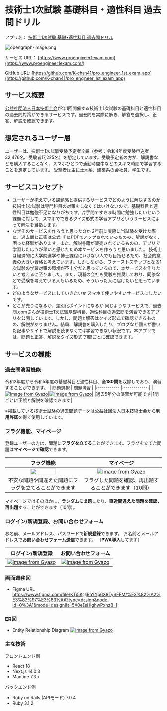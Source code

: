 # 技術士1次試験 基礎科目・適性科目 過去問ドリル
アプリ名： [技術士1次試験 基礎•適性科目 過去問ドリル](https://www.proengineer1exam.com/)

![opengraph-image.png](https://qiita-image-store.s3.ap-northeast-1.amazonaws.com/0/3332611/244503e0-b7fa-9e5a-2158-39fd98eae937.png)

サービス URL： [https://www.proengineer1exam.com](https://www.proengineer1exam.com/)

GitHub URL: [https://github.com/K-chan41/pro_engineer_1st_exam_app](https://github.com/K-chan41/pro_engineer_1st_exam_app)

## サービス概要
[公益社団法人日本技術士会](https://www.engineer.or.jp/)が年1回開催する技術士1次試験の基礎科目と適性科目の過去問対策ができるサービスです。過去問を実際に解き、解答を選択し、正答、解説を確認できます。

## 想定されるユーザー層
ユーザーは、技術士1次試験受験予定者全員（参考：令和4年度受験申込者32,476名、受験者17,225名）を想定しています。受験予定者の方が、解説書などを購入することなく、スマホひとつで通勤時間中などのスキマ時間で学習することを想定しています。
受験者は主に土木系、建築系の会社員、学生です。

## サービスコンセプト
* ユーザーが抱えている課題感と提供するサービスでどのように解決するのか
技術士1次試験は専門科目の対策をしなくてはいけないので、基礎科目と適性科目は勉強不足になりがちです。片手間ですきま時間に勉強したいという課題に対して、スマホでできるクイズ形式の学習アプリというサービスによって解決を目指します。
* なぜそのサービスを作ろうと思ったのか
2年前に実際に当試験を受けた際に、過去問と正答は公式HPにPDFでアップされているものの、解説がなく、困った経験があります。また、解説書籍が販売されているものの、アプリで学習したほうが早いと感じたため本サービスを作ろうと思いました。
技術士は経済的に大学院進学や博士課程にいけない人でも目指せるため、社会的意義の大きい資格と考えています。しかしながら、ファーストステップとなる1次試験の学習対策の環境が不十分だと思っているので、本サービスを作りたいと考えるに至りました。また、現職の会社も受験を推奨しており、同僚などで受験を考えている人もいるため、そういった人に届けたいと思っています。
* どのようなサービスにしていきたいか
スマホで使いやすいサービスにしたいです。
* どこが売りになるか、差別化ポイントになるか
同じようなサービスで、過去問.comさんが技術士1次試験基礎科目、適性科目の過去問を演習できるアプリを公開しています。しかし、問題と解答はクイズ形式で確認できるものの、解説がありません。結局、解説書を購入したり、ブログなど個人が書いた記事やサイトで解説を読まなくては学習できない状況です。本アプリでは、問題と正答、解説をクイズ形式で1問ごとに確認できます。

## サービスの機能

### 過去問演習機能
令和2年度から令和5年度の基礎科目と適性科目、**全180問**を収録しており、演習することができます。
| 問題選択 | 問題演習 | 
|:-----------:|:------------:|
|[![Image from Gyazo](https://i.gyazo.com/7147173fea3ced5245115f6b4ce28afc.gif)](https://gyazo.com/7147173fea3ced5245115f6b4ce28afc)|[![Image from Gyazo](https://i.gyazo.com/628ebdbfcd6a61fcc20c76a818cf2ebb.gif)](https://gyazo.com/628ebdbfcd6a61fcc20c76a818cf2ebb)|
|過去5年分の演習が可能です|1問ごとに正誤と解説を確認できます|

※掲載している技術士試験の過去問題データは公益社団法人日本技術士会から**利用許諾**を得て使用しています。

### フラグ機能、マイページ
登録ユーザーの方は、問題に**フラグを立てる**ことができます。フラグを立てた問題は**マイページで確認**できます。

| フラグ機能 | マイページ | 
|:-----------:|:------------:|
|<img src="https://i.gyazo.com/c1c9bbfbb7a054ac93205afa56cdf775.png" width="60%">|[![Image from Gyazo](https://i.gyazo.com/eddf16465ccfbd4c9b3694cd84daa5ee.gif)](https://gyazo.com/eddf16465ccfbd4c9b3694cd84daa5ee)|
|不安な問題や間違えた問題にフラグを立てることができます|フラグした問題を確認、再出題することができます（10問）|

マイページではそのほかに、**ランダムに出題**したり、**直近間違えた問題を確認、再出題**することができます（10問）。

### ログイン/新規登録、お問い合わせフォーム
お名前、メールアドレス、パスワードで**新規登録**できます。
お名前とメールアドレスで**お問い合わせフォーム送信**できます。
（**PWA導入**してます）

| ログイン/新規登録 | お問い合わせフォーム | 
|:-----------:|:------------:|
|[![Image from Gyazo](https://i.gyazo.com/5f0b364a7895fabd788c22abfb3f72eb.jpg)](https://gyazo.com/5f0b364a7895fabd788c22abfb3f72eb)|[![Image from Gyazo](https://i.gyazo.com/6ef400255087a2d9be01b28b04fdf0f0.jpg)](https://gyazo.com/6ef400255087a2d9be01b28b04fdf0f0)|


### 画面遷移図
* Figma URL
https://www.figma.com/file/KTj5KgljRaYYp6X8TySFFM/%E3%82%A2%E3%83%97%E3%83%AA?type=design&node-id=0%3A1&mode=design&t=5X0eEsHighwPxhzB-1

### ER図
* Entity Relationship Diagram
[![Image from Gyazo](https://i.gyazo.com/04681425c2d317b91335d867c48e0a78.png)](https://gyazo.com/04681425c2d317b91335d867c48e0a78)

### 主な技術

フロントエンド側

- React 18
- Next.js 14.0.3
- Mantine 7.3.x

バックエンド側
- Ruby on Rails (APIモード) 7.0.4
- Ruby 3.1.2

